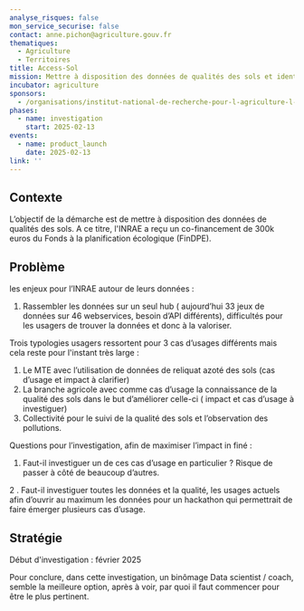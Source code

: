 ```yaml
---
analyse_risques: false
mon_service_securise: false
contact: anne.pichon@agriculture.gouv.fr
thematiques:
  - Agriculture
  - Territoires
title: Access-Sol
mission: Mettre à disposition des données de qualités des sols et identifier les cas d'usage
incubator: agriculture
sponsors:
  - /organisations/institut-national-de-recherche-pour-l-agriculture-l-alimentation-et-l-environnement
phases:
  - name: investigation
    start: 2025-02-13
events:
  - name: product_launch
    date: 2025-02-13
link: ''
---
```


## Contexte

L’objectif de la démarche est de mettre à disposition des données de qualités des sols. A ce titre, l'INRAE a reçu un co-financement de 300k euros du Fonds à la planification écologique (FinDPE). 

## Problème
les enjeux pour l’INRAE autour de leurs données :

1. Rassembler les données sur un seul hub ( aujourd’hui 33 jeux de données sur 46 webservices, besoin d’API différents), difficultés pour les usagers de trouver la données et donc à la valoriser.

Trois typologies usagers ressortent pour 3 cas d’usages différents mais cela reste pour l'instant très large :

1. Le MTE avec l’utilisation de données de reliquat azoté des sols (cas d’usage et impact à clarifier)
2. La branche agricole avec comme cas d’usage la connaissance de la qualité des sols dans le but d’améliorer celle-ci ( impact et cas d’usage à
investiguer)
3. Collectivité pour le suivi de la qualité des sols et l’observation des pollutions.

Questions pour l’investigation, afin de maximiser l’impact in finé :

1. Faut-il investiguer un de ces cas d’usage en particulier ? Risque de passer à côté de beaucoup d’autres.

2 . Faut-il investiguer toutes les données et la qualité, les usages actuels afin d’ouvrir au maximum les données pour un hackathon qui permettrait de faire émerger plusieurs cas d’usage.

## Stratégie

Début d'investigation : février 2025

Pour conclure, dans cette investigation, un binômage Data scientist / coach, semble la meilleure option, après à voir, par quoi il faut commencer pour être le plus pertinent.

